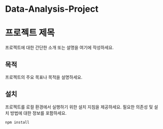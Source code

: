 # Data-Analysis-Project

# 프로젝트 제목

프로젝트에 대한 간단한 소개 또는 설명을 여기에 작성하세요.

## 목적

프로젝트의 주요 목표나 목적을 설명하세요.

## 설치

프로젝트를 로컬 환경에서 실행하기 위한 설치 지침을 제공하세요. 필요한 의존성 및 설치 방법에 대한 정보를 포함하세요.

```bash
npm install
